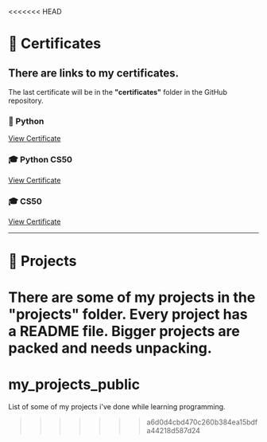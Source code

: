 <<<<<<< HEAD
# 📜 Certificates  
## There are links to my certificates.  
The last certificate will be in the **"certificates"** folder in the GitHub repository.  

### 🐍 Python  
[View Certificate](https://www.testdome.com/certificates/dfa5f74a6d3e442b9355aaec4c71473d)  

### 🎓 Python CS50  
[View Certificate](https://certificates.cs50.io/d8072fb6-7caf-48b6-93f2-ca51d1f70ea7.png?size=letter)  

### 🎓 CS50  
[View Certificate](https://certificates.cs50.io/dff04e41-11cd-49ac-9ee7-0984679b84b2.pdf?size=letter)  

---

# 🚀 Projects  
There are some of my projects in the **"projects"** folder. Every project has a README file. Bigger projects are packed and needs unpacking.
=======
# my_projects_public
List of some of my projects i've done while learning programming.
>>>>>>> a6d0d4cbd470c260b384ea15bdfa44218d587d24
